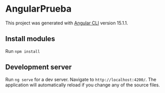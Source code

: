 # AngularPrueba

This project was generated with [Angular CLI](https://github.com/angular/angular-cli) version 15.1.1.

## Install modules
Run `npm install`

## Development server

Run `ng serve` for a dev server. Navigate to `http://localhost:4200/`. The application will automatically reload if you change any of the source files.
